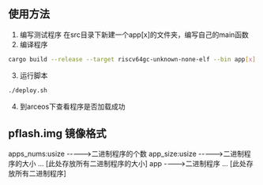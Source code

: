 
## 使用方法
1. 编写测试程序
在src目录下新建一个app[x]的文件夹，编写自己的main函数
2. 编译程序
```bash
cargo build --release --target riscv64gc-unknown-none-elf --bin app[x]
```
3. 运行脚本
```bash
./deploy.sh
```
4. 到arceos下查看程序是否加载成功

## pflash.img 镜像格式
apps_nums:usize ----->二进制程序的个数
app_size:usize  ----->二进制程序的大小
...
[此处存放所有二进制程序的大小]
app		---->二进制程序
...
[此处存放所有二进制程序]

